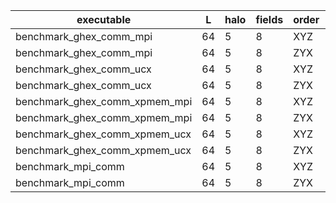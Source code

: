 |                   executable |  L | halo | fields | order | ddindex |         mean | throughput |                                                                                                   rundir|
|------------------------------|----|------|--------|-------|---------|--------------|------------|---------------------------------------------------------------------------------------------------------|
|      benchmark_ghex_comm_mpi | 64 |    5 |      8 |   XYZ |       3 | 0.0143869884 |  1099.8482 | 000007/000002_run/work|
|      benchmark_ghex_comm_mpi | 64 |    5 |      8 |   ZYX |       3 | 0.0143839503 | 1100.08051 | 000007/000003_run/work|
|      benchmark_ghex_comm_ucx | 64 |    5 |      8 |   XYZ |       3 | 0.0147597398 | 1072.07198 | 000007/000006_run/work|
|      benchmark_ghex_comm_ucx | 64 |    5 |      8 |   ZYX |       3 | 0.0148097411 | 1068.45239 | 000007/000007_run/work|
|benchmark_ghex_comm_xpmem_mpi | 64 |    5 |      8 |   XYZ |       3 | 0.0144054728 | 1098.43693 | 000007/000004_run/work|
|benchmark_ghex_comm_xpmem_mpi | 64 |    5 |      8 |   ZYX |       3 | 0.0143634714 | 1101.64896 | 000007/000005_run/work|
|benchmark_ghex_comm_xpmem_ucx | 64 |    5 |      8 |   XYZ |       3 |   0.01499729 | 1055.09084 | 000007/000008_run/work|
|benchmark_ghex_comm_xpmem_ucx | 64 |    5 |      8 |   ZYX |       3 | 0.0149963506 | 1055.15693 | 000007/000009_run/work|
|           benchmark_mpi_comm | 64 |    5 |      8 |   XYZ |       3 | 0.0120084616 | 1317.69612 | 000007/000000_run/work|
|           benchmark_mpi_comm | 64 |    5 |      8 |   ZYX |       3 | 0.0120443122 | 1313.77393 | 000007/000001_run/work|
